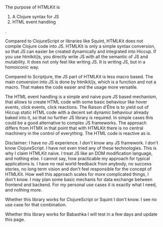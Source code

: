 The purpose of HTMLKit is

1. A Clojure syntax for JS
2. HTML event handling

.

Compared to ClojureScript or libraries like Squint, HTMLKit does not compile Clojure code into JS. HTMLKit is only a simple syntax conversion, so that JS can easier be created dynamically and integrated into Hiccup. If you use htmlkit/js, you directly write JS with all the semantic of JS and mutability. It does not only feel like writing JS. It is writing JS, but in a homoiconic way.

Compared to Scriptjure, the JS part of HTMLKit is less macro based. The main conversion into JS is done by htmlkit/js, which is a function and not a macro. That makes the code easier and the usage more versatile.

The HTML event handling is a simple and naive pure JS based mechanism, that allows to create HTML code with some basic behaviour like hover events, click events, click reactions. The Raison d'Être is to yield out of Hiccup static HTML code with a decent set dynamic behaviour already baked into it, so that no further JS library is required. In simple cases this could be a good alternative to complex JS frameworks. The approach differs from HTMX in that point that with HTMLKit there is no central machinery in the control of everything. The HTML code is reactive as is.

Disclaimer: I have no JS experience. I don't know any JS framework. I don't know ClojureScript. I have not even tried any of these technologies. This is why I claim HTMLKit naive. I treat JS like an DOM modification language, and nothing else. I cannot say, how practicable my approach for typical applications is. I have no real world feedback from anybody, no success stories, no long term vision and don't feel responsible for the concept of HTMLKit. How well this approach scales for more complicated things, I don't know. I may plan some basic mechanis for data exchange between frontend and backend. For my personal use cases it is exactly what I need, and nothing more.

Whether this library works for ClojureScript or Squint I don't know. I see no use case for that combination.

Whether this library works for Babashka I will test in a few days and update this page.
